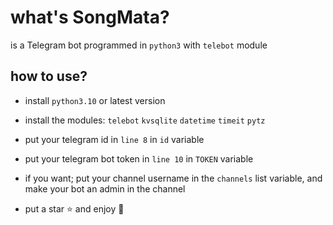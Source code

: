 # what's SongMata?
is a Telegram bot programmed in `python3` with `telebot` module

## how to use?
- install `python3.10` or latest version

- install the modules: `telebot` `kvsqlite` `datetime` `timeit` `pytz`

- put your telegram id in `line 8` in `id` variable

- put your telegram bot token in `line 10` in `TOKEN` variable

- if you want; put your channel username in the `channels` list variable, and make your bot an admin in the channel

- put a star ⭐ and enjoy 👾
